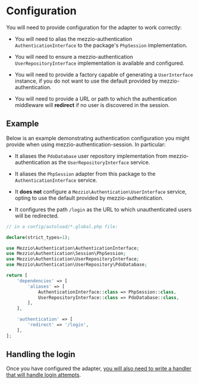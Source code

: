 # Configuration

You will need to provide configuration for the adapter to work correctly:

- You will need to alias the mezzio-authentication
  `AuthenticationInterface` to the package's `PhpSession` implementation.

- You will need to ensure a mezzio-authentication
  `UserRepositoryInterface` implementation is available and configured.

- You will need to provide a factory capable of generating a `UserInterface`
  instance, if you do not want to use the default provided by
  mezzio-authentication.

- You will need to provide a URL or path to which the authentication middleware
  will **redirect** if no user is discovered in the session.

## Example

Below is an example demonstrating authentication configuration you might provide
when using mezzio-authentication-session. In particular:

- It aliases the `PdoDatabase` user repository implementation from
  mezzio-authentication as the `UserRepositoryInterface` service.

- It aliases the `PhpSession` adapter from this package to the
  `AuthenticationInterface` service.

- It **does not** configure a `Mezzio\Authentication\UserInterface`
  service, opting to use the default provided by mezzio-authentication.

- It configures the path `/login` as the URL to which unauthenticated users will
  be redirected.


```php
// in a config/autoload/*.global.php file:

declare(strict_types=1);

use Mezzio\Authentication\AuthenticationInterface;
use Mezzio\Authentication\Session\PhpSession;
use Mezzio\Authentication\UserRepositoryInterface;
use Mezzio\Authentication\UserRepository\PdoDatabase;

return [
    'dependencies' => [
        'aliases' => [
            AuthenticationInterface::class => PhpSession::class,
            UserRepositoryInterface::class => PdoDatabase::class,
        ],
    ],

    'authentication' => [
        'redirect' => '/login',
    ],
];
```

## Handling the login

Once you have configured the adapter, [you will also need to write a handler that
will handle login attempts](login-handler.md).

